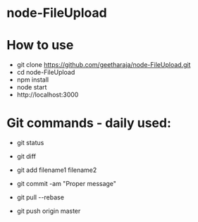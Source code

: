 # node-FileUpload

# How to use
 
- git clone https://github.com/geetharaja/node-FileUpload.git
- cd  node-FileUpload
- npm install
- node start
- http://localhost:3000

# Git commands - daily used:
- git status
- git diff

- git add filename1 filename2

- git commit -am "Proper message"
- git pull --rebase
- git push origin master
